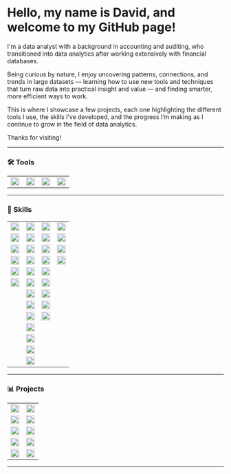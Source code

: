 # Hello, my name is David, and welcome to my GitHub page!

I'm a data analyst with a background in accounting and auditing, who transitioned into data analytics after working extensively with financial databases.

Being curious by nature, I enjoy uncovering patterns, connections, and trends in large datasets — learning how to use new tools and techniques that turn raw data into practical insight and value — and finding smarter, more efficient ways to work.

This is where I showcase a few projects, each one highlighting the different tools I use, the skills I’ve developed, and the progress I’m making as I continue to grow in the field of data analytics.

Thanks for visiting!

---

### 🛠️ Tools <!--& Technologies-->
<table>
  <tr>
    <td><a href="#"><img height="20" src="https://img.shields.io/badge/Excel-%23217346?style=plastic&logo=microsoft-excel&logoColor=white" alt="Excel"></td>
    <td><a href="#"><img height="20" src="https://img.shields.io/badge/PostgreSQL-336791?style=plastic&logo=postgresql&logoColor=white" alt="PostgreSQL"></td>
    <td><a href="#"><img height="20" src="https://img.shields.io/badge/Python-3776AB?style=plastic&logo=python&logoColor=white" alt="Python"></td>
    <td><a href="#"><img height="20" src="https://img.shields.io/badge/Tableau-1C4481?style=plastic&logo=tableau&logoColor=white" alt="Tableau"></td>
<!--  <td><a href="#"><img height="20" src="https://img.shields.io/badge/Power%20BI-F2C811?style=plastic&logo=power-bi&logoColor=black" alt="Power BI"></td>-->
  </tr>
</table>

---

### 🧠 Skills
<table>
  <tr>
    <td><a href="#"><img height="20" src="https://img.shields.io/badge/Data-Understanding-2E7D32?style=plastic&logo=data&logoColor=white" alt="Data Understanding"></a></td>
    <td><a href="#"><img height="20" src="https://img.shields.io/badge/Data-Preparation-1565C0?style=plastic&logo=data&logoColor=white" alt="Data Preparation"></a></td>
    <td><a href="#"><img height="20" src="https://img.shields.io/badge/Data-Analysis-4527A0?style=plastic&logo=data&logoColor=white" alt="Data Analysis"></a></td>
    <td><a href="#"><img height="20" src="https://img.shields.io/badge/Data-Communication-00796B?style=plastic&logo=data&logoColor=white" alt="Data Communication"></a></td>
  </tr>
  <tr>
    <td><a href="#"><img height="20" src="https://img.shields.io/badge/Data%20Description-4CAF50?style=plastic&logo=data&logoColor=white" alt="Data Description"></a></td>
    <td><a href="#"><img height="20" src="https://img.shields.io/badge/Data%20Exploration-2196F3?style=plastic&logo=data&logoColor=white" alt="Data Exploration"></a></td>
    <td><a href="#"><img height="20" src="https://img.shields.io/badge/Exploratory%20Data%20Analysis-673AB7?style=plastic&logo=data&logoColor=white" alt="Exploratory Data Analysis"></a></td>
    <td><a href="#"><img height="20" src="https://img.shields.io/badge/Visualisation-26A69A?style=plastic&logo=data&logoColor=white" alt="Visualisation"></a></td>
  </tr>
  <tr>
    <td><a href="#"><img height="20" src="https://img.shields.io/badge/ERD%20Creation-4CAF50?style=plastic&logo=data&logoColor=white" alt="ERD Creation"></a></td>
    <td><a href="#"><img height="20" src="https://img.shields.io/badge/Data%20Wrangling-2196F3?style=plastic&logo=data&logoColor=white" alt="Data Wrangling"></a></td>
    <td><a href="#"><img height="20" src="https://img.shields.io/badge/Descriptive%20Statistics-673AB7?style=plastic&logo=data&logoColor=white" alt="Descriptive Statistics"></a></td>
    <td><a href="#"><img height="20" src="https://img.shields.io/badge/Presentation-26A69A?style=plastic&logo=data&logoColor=white" alt="Presentation"></a></td>
  </tr>
  <tr>
    <td><a href="#"><img height="20" src="https://img.shields.io/badge/Metadata%20Documentation-4CAF50?style=plastic&logo=data&logoColor=white" alt="Metadata Documentation"></a></td>
    <td><a href="#"><img height="20" src="https://img.shields.io/badge/Data%20Cleaning-2196F3?style=plastic&logo=data&logoColor=white" alt="Data Cleaning"></a></td>
    <td><a href="#"><img height="20" src="https://img.shields.io/badge/Segmentation-673AB7?style=plastic&logo=data&logoColor=white" alt="Segmentation"></a></td>
    <td><a href="#"><img height="20" src="https://img.shields.io/badge/Storytelling-26A69A?style=plastic&logo=data&logoColor=white" alt="Storytelling"></a></td>
  </tr>
  <tr>
    <td><a href="#"><img height="20" src="https://img.shields.io/badge/Data%20Profiling-4CAF50?style=plastic&logo=data&logoColor=white" alt="Data Profiling"></a></td>
    <td><a href="#"><img height="20" src="https://img.shields.io/badge/Quality%20Checks-2196F3?style=plastic&logo=data&logoColor=white" alt="Quality Checks"></a></td>
    <td><a href="#"><img height="20" src="https://img.shields.io/badge/Profiling-673AB7?style=plastic&logo=data&logoColor=white" alt="Profiling"></a></td>
    <td></td>
  </tr>
  <tr>
    <td><a href="#"><img height="20" src="https://img.shields.io/badge/Integrity%20Checks-4CAF50?style=plastic&logo=data&logoColor=white" alt="Integrity Checks"></a></td>
    <td><a href="#"><img height="20" src="https://img.shields.io/badge/Business%20Rule%20Validation-2196F3?style=plastic&logo=data&logoColor=white" alt="Business Rule Validation"></a></td>
    <td><a href="#"><img height="20" src="https://img.shields.io/badge/Trend%20Analysis-673AB7?style=plastic&logo=data&logoColor=white" alt="Trend Analysis"></a></td>
    <td></td>
  </tr>
  <tr>
    <td></td>
    <td><a href="#"><img height="20" src="https://img.shields.io/badge/Subsetting-2196F3?style=plastic&logo=data&logoColor=white" alt="Subsetting"></a></td>
    <td><a href="#"><img height="20" src="https://img.shields.io/badge/Statistical%20Analysis-673AB7?style=plastic&logo=data&logoColor=white" alt="Statistical Analysis"></a></td>
    <td></td>
  </tr>
  <tr>
    <td></td>
    <td><a href="#"><img height="20" src="https://img.shields.io/badge/Grouping-2196F3?style=plastic&logo=data&logoColor=white" alt="Grouping"></a></td>
    <td><a href="#"><img height="20" src="https://img.shields.io/badge/Hypothesis%20Testing-673AB7?style=plastic&logo=data&logoColor=white" alt="Hypothesis Testing"></a></td>
    <td></td>
  </tr>
  <tr>
    <td></td>
    <td><a href="#"><img height="20" src="https://img.shields.io/badge/Aggregation-2196F3?style=plastic&logo=data&logoColor=white" alt="Aggregation"></a></td>
    <td><a href="#"><img height="20" src="https://img.shields.io/badge/Forecasting-673AB7?style=plastic&logo=data&logoColor=white" alt="Forecasting"></a></td>
    <td></td>
  </tr>
  <tr>
    <td></td>
    <td><a href="#"><img height="20" src="https://img.shields.io/badge/Deriving%20New%20Variables-2196F3?style=plastic&logo=data&logoColor=white" alt="Deriving New Variables"></a></td>
    <td></td>
    <td></td>
  </tr>
  <tr>
    <td></td>
    <td><a href="#"><img height="20" src="https://img.shields.io/badge/Data%20Merging-2196F3?style=plastic&logo=data&logoColor=white" alt="Data Merging"></a></td>
    <td></td>
    <td></td>
  </tr>
  <tr>
    <td></td>
    <td><a href="#"><img height="20" src="https://img.shields.io/badge/Data%20Integration-2196F3?style=plastic&logo=data&logoColor=white" alt="Data Integration"></a></td>
    <td></td>
    <td></td>
  </tr>
  <tr>
    <td></td>
    <td><a href="#"><img height="20" src="https://img.shields.io/badge/Data%20Transformation-2196F3?style=plastic&logo=data&logoColor=white" alt="Data Transformation"></a></td>
    <td></td>
    <td></td>
  </tr>
</table>

---

### 📊 Projects 

<table>
  <tr>
    <td>
      <a href="https://github.com/davidgriesel/01_video_game_market_analysis">
        <img height="20" src="https://img.shields.io/badge/01-Video_Game_Analysis-blue?style=plastic" alt="01 - Video Game Analysis">
      </a>
    </td>
    <td>
      <a href="#">
        <img height="20" src="https://img.shields.io/badge/Excel-%23217346?style=plastic&logo=microsoft-excel&logoColor=white" alt="Microsoft Excel">
      </a>
    </td>
  </tr>
  <tr>
    <td>
      <a href="https://github.com/davidgriesel/02_flu_risk_forecasting">
        <img height="20" src="https://img.shields.io/badge/02-Flu_Risk_Forecasting-green?style=plastic" alt="02 - Flu Risk Forecasting">
      </a>
    </td>
    <td>
      <a href="#">
        <img height="20" src="https://img.shields.io/badge/Tableau-1C4481?style=plastic&logo=tableau&logoColor=white" alt="Tableau">
      </a>
    </td>
  </tr>
  <tr>
    <td>
      <a href="https://github.com/davidgriesel/03_streaming_service_database_queries">
        <img height="20" src="https://img.shields.io/badge/03-Streaming_DB_Queries-yellow?style=plastic" alt="03 - Streaming Service Database Queries">
      </a>
    </td>
    <td>
      <a href="#">
        <img height="20" src="https://img.shields.io/badge/PostgreSQL-336791?style=plastic&logo=postgresql&logoColor=white" alt="PostgreSQL">
      </a>
    </td>
  </tr>
  <tr>
    <td>
      <a href="https://github.com/davidgriesel/04_customer_segmentation_behavioural_analysis">
        <img height="20" src="https://img.shields.io/badge/04-Customer_Segmentation-orange?style=plastic" alt="04 - Customer Segmentation and Behavioural Analysis">
      </a>
    </td>
    <td>
      <a href="#">
        <img height="20" src="https://img.shields.io/badge/Python-3776AB?style=plastic&logo=python&logoColor=white" alt="Python">
      </a>
    </td>
  </tr>
  <tr>
    <td>
      <a href="https://github.com/davidgriesel/06_coffee_quality_modelling">
        <img height="20" src="https://img.shields.io/badge/05-Coffee_Modelling-brown?style=plastic" alt="05 - Coffee Quality Modelling">
      </a>
    </td>
    <td>
      <a href="#">
        <img height="20" src="https://img.shields.io/badge/Python-3776AB?style=plastic&logo=python&logoColor=white" alt="Python">
      </a>
    </td>
  </tr>
</table>

---
